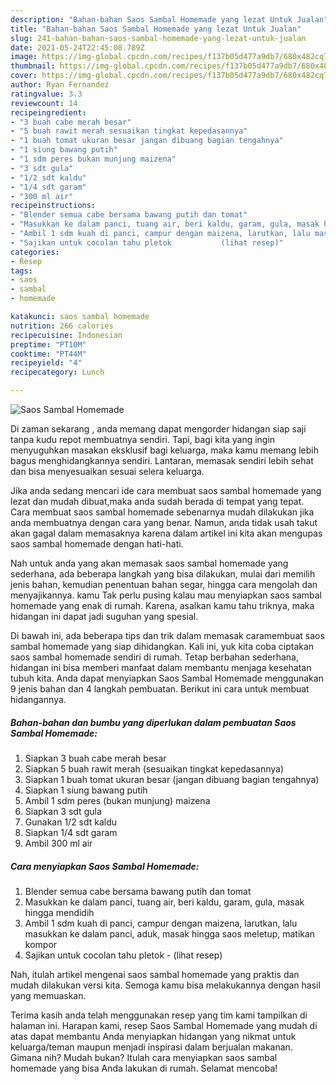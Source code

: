 ```yaml
---
description: "Bahan-bahan Saos Sambal Homemade yang lezat Untuk Jualan"
title: "Bahan-bahan Saos Sambal Homemade yang lezat Untuk Jualan"
slug: 241-bahan-bahan-saos-sambal-homemade-yang-lezat-untuk-jualan
date: 2021-05-24T22:45:08.789Z
image: https://img-global.cpcdn.com/recipes/f137b05d477a9db7/680x482cq70/saos-sambal-homemade-foto-resep-utama.jpg
thumbnail: https://img-global.cpcdn.com/recipes/f137b05d477a9db7/680x482cq70/saos-sambal-homemade-foto-resep-utama.jpg
cover: https://img-global.cpcdn.com/recipes/f137b05d477a9db7/680x482cq70/saos-sambal-homemade-foto-resep-utama.jpg
author: Ryan Fernandez
ratingvalue: 3.3
reviewcount: 14
recipeingredient:
- "3 buah cabe merah besar"
- "5 buah rawit merah sesuaikan tingkat kepedasannya"
- "1 buah tomat ukuran besar jangan dibuang bagian tengahnya"
- "1 siung bawang putih"
- "1 sdm peres bukan munjung maizena"
- "3 sdt gula"
- "1/2 sdt kaldu"
- "1/4 sdt garam"
- "300 ml air"
recipeinstructions:
- "Blender semua cabe bersama bawang putih dan tomat"
- "Masukkan ke dalam panci, tuang air, beri kaldu, garam, gula, masak hingga mendidih"
- "Ambil 1 sdm kuah di panci, campur dengan maizena, larutkan, lalu masukkan ke dalam panci, aduk, masak hingga saos meletup, matikan kompor"
- "Sajikan untuk cocolan tahu pletok           (lihat resep)"
categories:
- Resep
tags:
- saos
- sambal
- homemade

katakunci: saos sambal homemade 
nutrition: 266 calories
recipecuisine: Indonesian
preptime: "PT10M"
cooktime: "PT44M"
recipeyield: "4"
recipecategory: Lunch

---
```



![Saos Sambal Homemade](https://img-global.cpcdn.com/recipes/f137b05d477a9db7/680x482cq70/saos-sambal-homemade-foto-resep-utama.jpg)

Di zaman  sekarang , anda memang dapat mengorder hidangan siap saji tanpa kudu repot membuatnya sendiri. Tapi, bagi kita yang ingin menyuguhkan masakan eksklusif bagi keluarga, maka kamu memang lebih bagus menghidangkannya sendiri. Lantaran, memasak sendiri lebih sehat dan bisa menyesuaikan sesuai selera keluarga.

Jika anda sedang mencari ide cara membuat saos sambal homemade yang lezat dan mudah dibuat,maka anda sudah berada di tempat yang tepat. Cara membuat saos sambal homemade  sebenarnya mudah dilakukan jika anda membuatnya dengan cara yang benar. Namun, anda tidak usah takut akan gagal dalam memasaknya 
karena dalam artikel ini kita akan mengupas saos sambal homemade dengan hati-hati.  



Nah untuk anda yang akan memasak saos sambal homemade yang sederhana, ada beberapa langkah yang bisa dilakukan, mulai dari memilih jenis bahan, kemudian penentuan bahan segar, hingga cara mengolah dan menyajikannya. kamu Tak perlu pusing kalau mau menyiapkan saos sambal homemade yang enak di rumah. Karena, asalkan kamu  tahu triknya, maka hidangan ini dapat jadi suguhan yang spesial.

Di bawah ini, ada beberapa tips dan trik dalam memasak caramembuat saos sambal homemade yang siap dihidangkan. Kali ini, yuk kita coba ciptakan saos sambal homemade sendiri di rumah. Tetap berbahan sederhana, hidangan ini bisa memberi manfaat dalam membantu menjaga kesehatan tubuh kita. Anda dapat menyiapkan Saos Sambal Homemade menggunakan 9 jenis bahan dan 4 langkah pembuatan. Berikut ini cara untuk membuat hidangannya.

<!--inarticleads1-->

##### Bahan-bahan dan bumbu yang diperlukan dalam pembuatan Saos Sambal Homemade:

1. Siapkan 3 buah cabe merah besar
1. Siapkan 5 buah rawit merah (sesuaikan tingkat kepedasannya)
1. Siapkan 1 buah tomat ukuran besar (jangan dibuang bagian tengahnya)
1. Siapkan 1 siung bawang putih
1. Ambil 1 sdm peres (bukan munjung) maizena
1. Siapkan 3 sdt gula
1. Gunakan 1/2 sdt kaldu
1. Siapkan 1/4 sdt garam
1. Ambil 300 ml air




<!--inarticleads2-->

##### Cara menyiapkan Saos Sambal Homemade:

1. Blender semua cabe bersama bawang putih dan tomat
1. Masukkan ke dalam panci, tuang air, beri kaldu, garam, gula, masak hingga mendidih
1. Ambil 1 sdm kuah di panci, campur dengan maizena, larutkan, lalu masukkan ke dalam panci, aduk, masak hingga saos meletup, matikan kompor
1. Sajikan untuk cocolan tahu pletok -           (lihat resep)




Nah, itulah artikel mengenai  saos sambal homemade  yang praktis dan mudah dilakukan versi kita. Semoga kamu bisa melakukannya dengan hasil yang memuaskan. 

Terima kasih anda telah menggunakan resep yang tim kami tampilkan di halaman ini. Harapan kami, resep  Saos Sambal Homemade yang mudah di atas dapat membantu Anda menyiapkan hidangan yang nikmat untuk keluarga/teman maupun menjadi inspirasi dalam berjualan makanan. Gimana nih? Mudah bukan? Itulah cara menyiapkan saos sambal homemade yang bisa Anda lakukan di rumah. Selamat mencoba!

